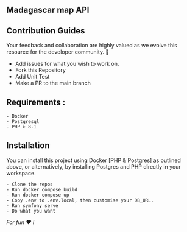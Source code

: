 ## Madagascar map API

## Contribution Guides

Your feedback and collaboration are highly valued as we evolve this resource for the developer community. 💪

- Add issues for what you wish to work on.
- Fork this Repository
- Add Unit Test
- Make a PR to the main branch

## Requirements : 
```
- Docker
- Postgresql
- PHP > 8.1
```

## Installation 
You can install this project using Docker [PHP & Postgres] as outlined above, or alternatively, by installing Postgres and PHP directly in your workspace.

```
- Clone the repos
- Run docker compose build
- Run docker compose up
- Copy .env to .env.local, then customise your DB_URL.
- Run symfony serve
- Do what you want
```


*For fun :heart: !*
